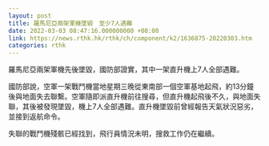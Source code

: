 ```yaml
---
layout: post
title: 羅馬尼亞兩架軍機墜毀　至少7人遇難
date: 2022-03-03 08:47:16.000000000 +08:00
link: https://news.rthk.hk/rthk/ch/component/k2/1636875-20220303.htm
categories: rthk
---
```


羅馬尼亞兩架軍機先後墜毀，國防部證實，其中一架直升機上7人全部遇難。

國防部說，空軍一架戰鬥機當地星期三晚從東南部一個空軍基地起飛，約13分鐘後與地面失去聯繫。空軍隨即派直升機前往搜尋，但直升機起飛後不久，與地面失聯，其後被發現墜毀，機上7人全部遇難。直升機墜毀前曾經報告天氣狀況惡劣，並接到返航命令。

失聯的戰鬥機殘骸已經找到，飛行員情況未明，搜救工作仍在繼續。
